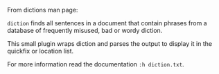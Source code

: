 From dictions man page:

`diction` finds all sentences in a document that contain phrases  from
a database  of  frequently  misused,  bad  or  wordy diction.

This small plugin wraps diction and parses the output to display it in
the quickfix or location list.

For more information read the documentation `:h diction.txt`.
